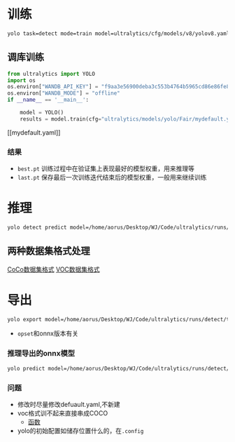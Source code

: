 # 训练
```bash
yolo task=detect mode=train model=ultralytics/cfg/models/v8/yolov8.yaml data=ultralytics/models/yolo/Fair/mydata.yaml epochs=600 imgsz=640 resume=True
```
## 调库训练
```python
from ultralytics import YOLO
import os
os.environ["WANDB_API_KEY"] = "f9aa3e56900deba3c553b4764b5965cd86e86fe8"
os.environ["WANDB_MODE"] = "offline"
if __name__ == '__main__':

    model = YOLO()
    results = model.train(cfg="ultralytics/models/yolo/Fair/mydefault.yaml")
```
[[mydefault.yaml]]
### 结果
* `best.pt` 训练过程中在验证集上表现最好的模型权重，用来推理等
* `last.pt` 保存最后一次训练迭代结束后的模型权重，一般用来继续训练

# 推理
```bash
yolo detect predict model=/home/aorus/Desktop/WJ/Code/ultralytics/runs/detect/train13/weights/best.pt source=/home/aorus/Desktop/WJ/Code/ultralytics/1.jpg
```
## 两种数据集格式处理
[CoCo数据集格式](https://blog.csdn.net/m0_63493883/article/details/134786368)
[VOC数据集格式](https://blog.csdn.net/m0_63493883/article/details/134786368)
# 导出
```bash
yolo export model=/home/aorus/Desktop/WJ/Code/ultralytics/runs/detect/train13/weights/best.pt format=onnx opset=12
```
* `opset`和onnx版本有关
### 推理导出的onnx模型
```bash
yolo predict model=/home/aorus/Desktop/WJ/Code/ultralytics/runs/detect/train13/weights/best.onnxsource=/home/aorus/Desktop/WJ/Code/ultralytics/1.jpg device=0,1
```
### 问题
* 修改时尽量修改defuault.yaml,不新建
* voc格式训不起来直接串成COCO
	* [函数](voc_to_coco.py)
* yolo的初始配置如储存位置什么的，在`.config`